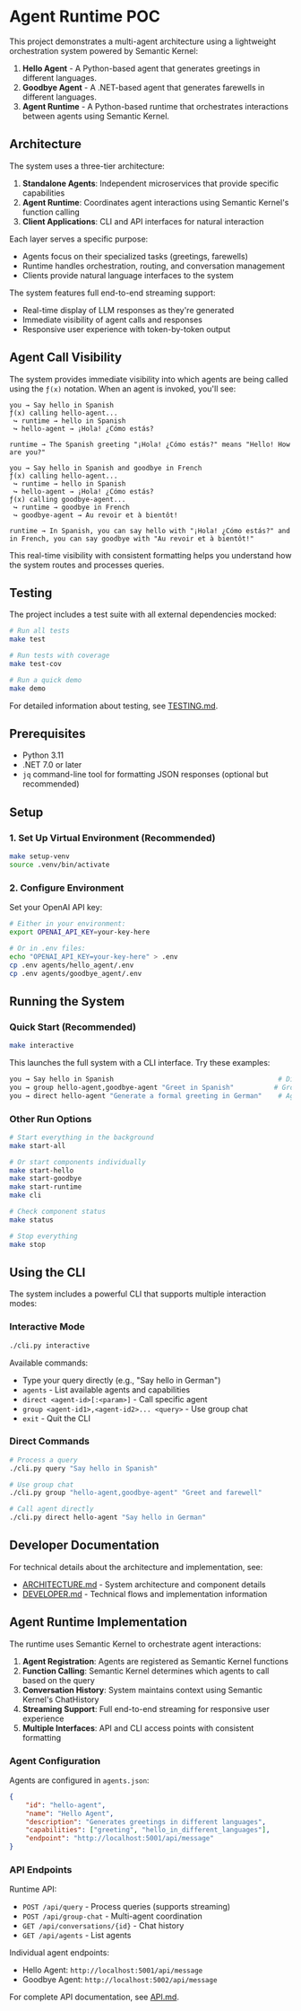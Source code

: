 # Agent Runtime POC

This project demonstrates a multi-agent architecture using a lightweight orchestration system powered by Semantic Kernel:

1. **Hello Agent** - A Python-based agent that generates greetings in different languages.
2. **Goodbye Agent** - A .NET-based agent that generates farewells in different languages.
3. **Agent Runtime** - A Python-based runtime that orchestrates interactions between agents using Semantic Kernel.

## Architecture

The system uses a three-tier architecture:

1. **Standalone Agents**: Independent microservices that provide specific capabilities
2. **Agent Runtime**: Coordinates agent interactions using Semantic Kernel's function calling
3. **Client Applications**: CLI and API interfaces for natural interaction

Each layer serves a specific purpose:
- Agents focus on their specialized tasks (greetings, farewells)
- Runtime handles orchestration, routing, and conversation management
- Clients provide natural language interfaces to the system

The system features full end-to-end streaming support:
- Real-time display of LLM responses as they're generated
- Immediate visibility of agent calls and responses
- Responsive user experience with token-by-token output

## Agent Call Visibility

The system provides immediate visibility into which agents are being called using the `ƒ(x)` notation. When an agent is invoked, you'll see:

```
you → Say hello in Spanish
ƒ(x) calling hello-agent...
 ↪ runtime → hello in Spanish
 ↪ hello-agent → ¡Hola! ¿Cómo estás?

runtime → The Spanish greeting "¡Hola! ¿Cómo estás?" means "Hello! How are you?"

you → Say hello in Spanish and goodbye in French
ƒ(x) calling hello-agent...
 ↪ runtime → hello in Spanish
 ↪ hello-agent → ¡Hola! ¿Cómo estás?
ƒ(x) calling goodbye-agent...
 ↪ runtime → goodbye in French
 ↪ goodbye-agent → Au revoir et à bientôt!

runtime → In Spanish, you can say hello with "¡Hola! ¿Cómo estás?" and in French, you can say goodbye with "Au revoir et à bientôt!"
```

This real-time visibility with consistent formatting helps you understand how the system routes and processes queries.

## Testing

The project includes a test suite with all external dependencies mocked:

```bash
# Run all tests
make test

# Run tests with coverage
make test-cov

# Run a quick demo
make demo
```

For detailed information about testing, see [TESTING.md](TESTING.md).

## Prerequisites

- Python 3.11
- .NET 7.0 or later
- `jq` command-line tool for formatting JSON responses (optional but recommended)

## Setup

### 1. Set Up Virtual Environment (Recommended)

```bash
make setup-venv
source .venv/bin/activate
```

### 2. Configure Environment

Set your OpenAI API key:
```bash
# Either in your environment:
export OPENAI_API_KEY=your-key-here

# Or in .env files:
echo "OPENAI_API_KEY=your-key-here" > .env
cp .env agents/hello_agent/.env
cp .env agents/goodbye_agent/.env
```

## Running the System

### Quick Start (Recommended)

```bash
make interactive
```

This launches the full system with a CLI interface. Try these examples:
```bash
you → Say hello in Spanish                                         # Direct query
you → group hello-agent,goodbye-agent "Greet in Spanish"          # Group chat
you → direct hello-agent "Generate a formal greeting in German"    # Agent-specific
```

### Other Run Options

```bash
# Start everything in the background
make start-all

# Or start components individually
make start-hello
make start-goodbye
make start-runtime
make cli

# Check component status
make status

# Stop everything
make stop
```

## Using the CLI

The system includes a powerful CLI that supports multiple interaction modes:

### Interactive Mode
```bash
./cli.py interactive
```

Available commands:
- Type your query directly (e.g., "Say hello in German")
- `agents` - List available agents and capabilities
- `direct <agent-id>[:<param>]` - Call specific agent
- `group <agent-id1>,<agent-id2>... <query>` - Use group chat
- `exit` - Quit the CLI

### Direct Commands
```bash
# Process a query
./cli.py query "Say hello in Spanish"

# Use group chat
./cli.py group "hello-agent,goodbye-agent" "Greet and farewell"

# Call agent directly
./cli.py direct hello-agent "Say hello in German"
```

## Developer Documentation

For technical details about the architecture and implementation, see:
- [ARCHITECTURE.md](ARCHITECTURE.md) - System architecture and component details
- [DEVELOPER.md](DEVELOPER.md) - Technical flows and implementation information

## Agent Runtime Implementation

The runtime uses Semantic Kernel to orchestrate agent interactions:

1. **Agent Registration**: Agents are registered as Semantic Kernel functions
2. **Function Calling**: Semantic Kernel determines which agents to call based on the query
3. **Conversation History**: System maintains context using Semantic Kernel's ChatHistory
4. **Streaming Support**: Full end-to-end streaming for responsive user experience
5. **Multiple Interfaces**: API and CLI access points with consistent formatting

### Agent Configuration

Agents are configured in `agents.json`:
```json
{
    "id": "hello-agent",
    "name": "Hello Agent",
    "description": "Generates greetings in different languages",
    "capabilities": ["greeting", "hello_in_different_languages"],
    "endpoint": "http://localhost:5001/api/message"
}
```

### API Endpoints

Runtime API:
- `POST /api/query` - Process queries (supports streaming)
- `POST /api/group-chat` - Multi-agent coordination
- `GET /api/conversations/{id}` - Chat history
- `GET /api/agents` - List agents

Individual agent endpoints:
- Hello Agent: `http://localhost:5001/api/message`
- Goodbye Agent: `http://localhost:5002/api/message`

For complete API documentation, see [API.md](API.md).